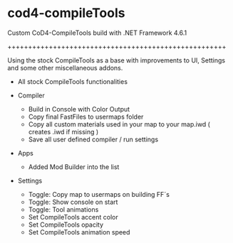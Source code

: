 # cod4-compileTools
Custom CoD4-CompileTools build with .NET Framework 4.6.1

+++++++++++++++++++++++++++++++++++++++++++++++++++++

Using the stock CompileTools as a base with improvements to UI, 
Settings and some other miscellaneous addons.

+ All stock CompileTools functionalities

+ Compiler
  - Build in Console with Color Output
  - Copy final FastFiles to usermaps folder
  - Copy all custom materials used in your map 
    to your map.iwd ( creates .iwd if missing )
  - Save all user defined compiler / run settings
  
+ Apps
  - Added Mod Builder into the list

+ Settings 
  - Toggle: Copy map to usermaps on building FF´s
  - Toggle: Show console on start
  - Toggle: Tool animations
  - Set CompileTools accent color
  - Set CompileTools opacity
  - Set CompileTools animation speed
